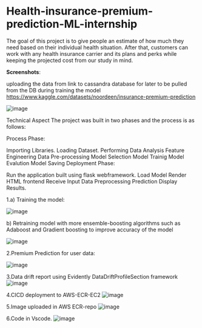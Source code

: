 # Health-insurance-premium-prediction-ML-internship



The goal of this project is to give people an estimate of how much they need based on their individual health situation. After that, customers can work with any health insurance carrier and its plans and perks while keeping the projected cost from our study in mind.

**Screenshots**: 

uploading the data from link to cassandra database for later to be pulled from the DB during training the model
https://www.kaggle.com/datasets/noordeen/insurance-premium-prediction

![image](https://user-images.githubusercontent.com/69358581/216957674-75b77441-5436-49e5-8b05-2b2fbe5d24c0.png)


Technical Aspect
The project was built in two phases and the process is as follows:

Process Phase:

Importing Libraries.
Loading Dataset.
Performing Data Analysis
Feature Engineering
Data Pre-processing
Model Selection
Model Trainig
Model Evalution
Model Saving
Deployment Phase:

Run the application built using flask webframework.
Load Model
Render HTML frontend
Receive Input
Data Preprocessing
Prediction
Display Results.



1.a) Training the model:

![image](https://user-images.githubusercontent.com/69358581/211560642-00a219f2-3fcb-4db3-b689-7c2d20d649d7.png)


  b) Retraining model with more ensemble-boosting algorithms such as Adaboost and Gradient boosting to improve accuracy of the model
  
  ![image](https://user-images.githubusercontent.com/69358581/211629081-ae13ffdc-e722-4838-aa70-e4be328fa8ad.png)





2.Premium Prediction for user data:

![image](https://user-images.githubusercontent.com/69358581/211561173-5d26c0fc-6fdb-46f5-8966-2a6ff9df8d9f.png)



3.Data drift report using Evidently DataDriftProfileSection framework
![image](https://user-images.githubusercontent.com/69358581/211611436-47c05d19-1a6b-4634-a5b5-4a72e9b518e4.png)


4.CICD deployment to AWS-ECR-EC2
![image](https://user-images.githubusercontent.com/69358581/216830773-b8cc24ce-4ecb-4355-b45d-90061ee6bd74.png)


5.Image uploaded in AWS ECR-repo
![image](https://user-images.githubusercontent.com/69358581/216830819-b30783e1-8845-4b56-9467-46e024a9b25b.png)


6.Code in Vscode.
![image](https://user-images.githubusercontent.com/69358581/216830868-c0145582-9c3a-44ba-b9c2-8a00819bfa69.png)


